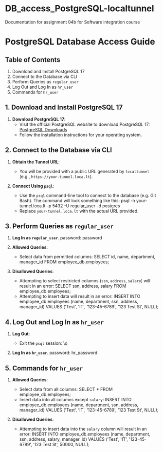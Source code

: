 # DB_access_PostgreSQL-localtunnel
Documentation for assignment 04b for Software integration course
# PostgreSQL Database Access Guide

## Table of Contents
1. Download and Install PostgreSQL 17
2. Connect to the Database via CLI
3. Perform Queries as `regular_user`
4. Log Out and Log In as `hr_user`
5. Commands for `hr_user`

## 1. Download and Install PostgreSQL 17

1. **Download PostgreSQL 17**:
   - Visit the official PostgreSQL website to download PostgreSQL 17: [PostgreSQL Downloads](https://www.postgresql.org/download/)
   - Follow the installation instructions for your operating system.

## 2. Connect to the Database via CLI

1. **Obtain the Tunnel URL**:
   - You will be provided with a public URL generated by `localtunnel` (e.g., `https://your-tunnel.loca.lt`).

2. **Connect Using `psql`**:
   - Use the `psql` command-line tool to connect to the database (e.g. Git Bash). The command will look something like this:
     psql -h your-tunnel.loca.lt -p 5432 -U regular_user -d postgres
   - Replace `your-tunnel.loca.lt` with the actual URL provided.

## 3. Perform Queries as `regular_user`

1. **Log In as `regular_user`**.
   password: password

2. **Allowed Queries**:
   - Select data from permitted columns:
     SELECT id, name, department, manager_id FROM employee_db.employees;

3. **Disallowed Queries**:
   - Attempting to select restricted columns (`ssn`, `address`, `salary`) will result in an error:
     SELECT ssn, address, salary FROM employee_db.employees;
   - Attempting to insert data will result in an error:
     INSERT INTO employee_db.employees (name, department, ssn, address, manager_id) VALUES ('Test', 'IT', '123-45-6789', '123 Test St', NULL);

## 4. Log Out and Log In as `hr_user`

1. **Log Out**:
   - Exit the `psql` session:
     \q

2. **Log In as `hr_user`**.
   password: hr_password

## 5. Commands for `hr_user`

1. **Allowed Queries**:
   - Select data from all columns:
     SELECT * FROM employee_db.employees;
   - Insert data into all columns except `salary`:
     INSERT INTO employee_db.employees (name, department, ssn, address, manager_id) VALUES ('Test', 'IT', '123-45-6789', '123 Test St', NULL);

2. **Disallowed Queries**:
   - Attempting to insert data into the `salary` column will result in an error:
     INSERT INTO employee_db.employees (name, department, ssn, address, salary, manager_id) VALUES ('Test', 'IT', '123-45-6789', '123 Test St', 50000, NULL);
